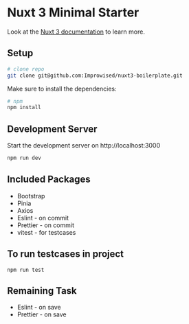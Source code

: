 # Nuxt 3 Minimal Starter

Look at the [Nuxt 3 documentation](https://nuxt.com/docs/getting-started/introduction) to learn more.

## Setup

```bash
# clone repo
git clone git@github.com:Improwised/nuxt3-boilerplate.git
```

Make sure to install the dependencies:

```bash
# npm
npm install
```

## Development Server

Start the development server on http://localhost:3000

```bash
npm run dev
```

## Included Packages

- Bootstrap
- Pinia
- Axios
- Eslint - on commit 
- Prettier - on commit
- vitest - for testcases

## To run testcases in project

```
npm run test
```

## Remaining Task

- Eslint - on save
- Prettier - on save



